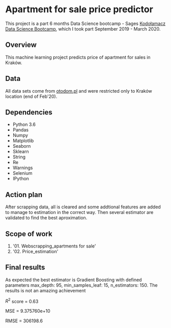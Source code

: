 # Apartment for sale price predictor

This project is a part 6 months Data Science bootcamp - Sages [Kodołamacz Data Science Bootcamp](https://www.kodolamacz.pl/bootcamp-datascience/), which I took part September 2019 - March 2020.


## Overview

This machine learning project predicts price of apartment for sales in Kraków.


## Data
All data sets come from [otodom.pl](https://www.otodom.pl/) and were restricted only to Kraków location (end of Feb'20).


## Dependencies

* Python 3.6
* Pandas
* Numpy
* Matplotlib
* Seaborn
* Sklearn
* String
* Re
* Warnings
* Selenium
* IPython


## Action plan

After scrapping data, all is cleared and some addtional features are added to manage to estimation in the correct way. Then several estimator are validated to find the best aproximation.


## Scope of work

1. '01. Webscrapping_apartments for sale'
2. '02. Price_estimation'


## Final results

As expected the best estimator is Gradient Boosting with defined parameters max_depth: 95, min_samples_leaf: 15, n_estimators: 150. The results is not an amazing achievement 

$R^2$ score = 0.63

MSE = 9.375760e+10

RMSE = 306198.6
